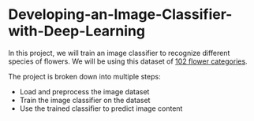 # Developing-an-Image-Classifier-with-Deep-Learning

In this project, we will train an image classifier to recognize different species of flowers. We will be using this dataset of [102 flower categories](http://www.robots.ox.ac.uk/~vgg/data/flowers/102/index.html).

The project is broken down into multiple steps:

- Load and preprocess the image dataset
- Train the image classifier on the dataset
- Use the trained classifier to predict image content

